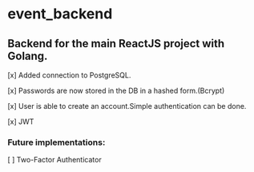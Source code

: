 # event_backend

## Backend for the main ReactJS project with Golang.

[x] Added connection to PostgreSQL.

[x] Passwords are now stored in the DB in a hashed form.(Bcrypt)

[x] User is able to create an account.Simple authentication can be done.

[x] JWT

### Future implementations:

[ ] Two-Factor Authenticator 

